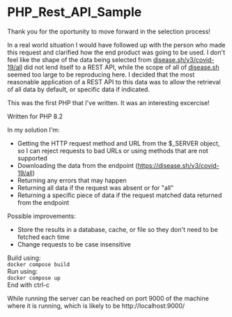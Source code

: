 # PHP_Rest_API_Sample
Thank you for the oportunity to move forward in the selection process!

In a real world situation I would have followed up with the person who made this request and clarified how the end product was going to be used.  I don't feel like the shape of the data being selected from [disease.sh/v3/covid-19/all](https://disease.sh/v3/covid-19/all) did not lend itself to a REST API, while the scope of all of [disease.sh](https://disease.sh) seemed too large to be reproducing here.  I decided that the most reasonable application of a REST API to this data was to allow the retrieval of all data by default, or specific data if indicated.

This was the first PHP that I've written.  It was an interesting excercise!

Written for PHP 8.2

In my solution I'm:
* Getting the HTTP request method and URL from the $_SERVER object, so I can reject requests to bad URLs or using methods that are not supported
* Downloading the data from the endpoint (https://disease.sh/v3/covid-19/all)
* Returning any errors that may happen
* Returning all data if the request was absent or for "all"
* Returning a specific piece of data if the request matched data returned from the endpoint

Possible improvements:
* Store the results in a database, cache, or file so they don't need to be fetched each time
* Change requests to be case insensitive

Build using:\
`docker compose build`\
Run using:\
`docker compose up`\
End with ctrl-c

While running the server can be reached on port 9000 of the machine where it is running, which is likely to be http://localhost:9000/
